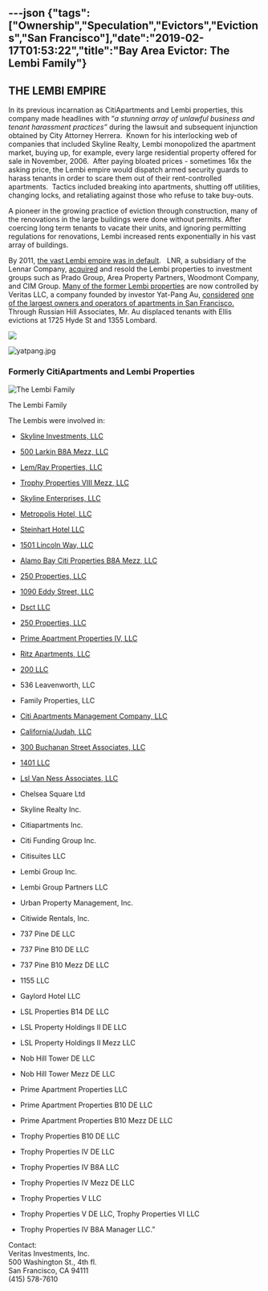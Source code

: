 ---json
{"tags":["Ownership","Speculation","Evictors","Evictions","San Francisco"],"date":"2019-02-17T01:53:22","title":"Bay Area Evictor: The Lembi Family"}
---

**THE LEMBI EMPIRE**
--------------------

In its previous incarnation as CitiApartments and Lembi properties, this company made headlines with “_a stunning array of unlawful business and tenant harassment practices”_ during the lawsuit and subsequent injunction obtained by City Attorney Herrera.  Known for his interlocking web of companies that included Skyline Realty, Lembi monopolized the apartment market, buying up, for example, every large residential property offered for sale in November, 2006.  After paying bloated prices - sometimes 16x the asking price, the Lembi empire would dispatch armed security guards to harass tenants in order to scare them out of their rent-controlled apartments.  Tactics included breaking into apartments, shutting off utilities, changing locks, and retaliating against those who refuse to take buy-outs.

A pioneer in the growing practice of eviction through construction, many of the renovations in the large buildings were done without permits. After coercing long term tenants to vacate their units, and ignoring permitting regulations for renovations, Lembi increased rents exponentially in his vast array of buildings.

By 2011, [the vast Lembi empire was in default](http://www.sfgate.com/business/article/Walter-Lembi-s-empire-sets-off-investor-frenzy-2367788.php).   LNR, a subsidiary of the Lennar Company, [acquired](http://www.bizjournals.com/sanfrancisco/blog/2011/09/area-lands-lembi-portfolio-for-596.html) and resold the Lembi properties to investment groups such as Prado Group, Area Property Partners, Woodmont Company, and CIM Group. [Many of the former Lembi properties](https://www.cmalert.com/search.pl?ARTICLE=164965) are now controlled by Veritas LLC, a company founded by investor Yat-Pang Au, [considered](http://usa.chinadaily.com.cn/epaper/2013-06/21/content_16643650.htm) [one of the largest owners and operators of apartments in San Francisco.](http://usa.chinadaily.com.cn/epaper/2013-06/21/content_16643650.htm)   Through Russian Hill Associates, Mr. Au displaced tenants with Ellis evictions at 1725 Hyde St and 1355 Lombard.

![](/assets/uploads/image-asset.png)

![yatpang.jpg](/assets/uploads/yatpang.jpg)

  

### Formerly CitiApartments and Lembi Properties

![The Lembi Family](/assets/uploads/image-asset.png)

The Lembi Family

The Lembis were involved in:

*   [Skyline Investments, LLC](http://www.corporationwiki.com/California/San-Francisco/skyline-investments-llc/46170878.aspx)
    
*   [500 Larkin B8A Mezz, LLC](http://www.corporationwiki.com/California/San-Francisco/500-larkin-b8a-mezz-llc/47073348.aspx)
    
*   [Lem/Ray Properties, LLC](http://www.corporationwiki.com/California/San-Francisco/lem-ray-properties-llc/46170720.aspx)
    
*   [Trophy Properties VIII Mezz, LLC](http://www.corporationwiki.com/California/San-Francisco/trophy-properties-viii-mezz-llc/47065775.aspx)
    
*   [Skyline Enterprises, LLC](http://www.corporationwiki.com/California/San-Francisco/skyline-enterprises-llc/46170877.aspx)
    

*   [Metropolis Hotel, LLC](http://www.corporationwiki.com/California/San-Francisco/metropolis-hotel-llc/46170721.aspx)
    
*   [Steinhart Hotel LLC](http://www.corporationwiki.com/California/San-Francisco/steinhart-hotel-llc/46091265.aspx)
    
*   [1501 Lincoln Way, LLC](http://www.corporationwiki.com/California/San-Francisco/1501-lincoln-way-llc/46170741.aspx)
    
*   [Alamo Bay Citi Properties B8A Mezz, LLC](http://www.corporationwiki.com/California/San-Francisco/alamo-bay-citi-properties-b8a-mezz-llc/47073364.aspx)
    
*   [250 Properties, LLC](http://www.corporationwiki.com/California/San-Francisco/250-properties-llc/47105095.aspx)
    
*   [1090 Eddy Street, LLC](http://www.corporationwiki.com/California/San-Francisco/1090-eddy-street-llc/46170876.aspx)
    
*   [Dsct LLC](http://www.corporationwiki.com/California/San-Francisco/dsct-llc/45939960.aspx)
    
*   [250 Properties, LLC](http://www.corporationwiki.com/California/San-Francisco/250-properties-llc/47105095.aspx)
    
*   [Prime Apartment Properties IV, LLC](http://www.corporationwiki.com/California/San-Francisco/prime-apartment-properties-iv-llc/47105102.aspx)
    
*   [Ritz Apartments, LLC](http://www.corporationwiki.com/California/San-Francisco/ritz-apartments-llc/46172036.aspx)
    
*   [200 LLC](http://www.corporationwiki.com/California/San-Francisco/200-llc/46207302.aspx)
    
*   536 Leavenworth, LLC
    
*   Family Properties, LLC
    
*   [Citi Apartments Management Company, LLC](http://www.corporationwiki.com/California/San-Francisco/citi-apartments-management-company-llc/46176704.aspx)
    
*   [California/Judah, LLC](http://www.corporationwiki.com/California/San-Francisco/california-judah-llc/46243001.aspx)
    
*   [300 Buchanan Street Associates, LLC](http://www.corporationwiki.com/California/San-Francisco/300-buchanan-street-associates-llc/46355710.aspx)
    
*   [1401 LLC](http://www.corporationwiki.com/California/San-Francisco/1401-llc/45939981.aspx)
    
*   [Lsl Van Ness Associates, LLC](http://www.corporationwiki.com/California/San-Francisco/lsl-van-ness-associates-llc/46375859.aspx)
    
*   Chelsea Square Ltd
    
*   Skyline Realty Inc.
    
*   Citiapartments Inc.
    
*   Citi Funding Group Inc.
    
*   Citisuites LLC
    
*   Lembi Group Inc.
    
*   Lembi Group Partners LLC
    
*   Urban Property Management, Inc.
    
*   Citiwide Rentals, Inc.
    
*   737 Pine DE LLC
    
*   737 Pine B10 DE LLC
    
*   737 Pine B10 Mezz DE LLC
    
*   1155 LLC
    
*   Gaylord Hotel LLC
    
*   LSL Properties B14 DE LLC
    
*   LSL Property Holdings II DE LLC
    
*   LSL Property Holdings II Mezz LLC
    
*   Nob Hill Tower DE LLC
    
*   Nob Hill Tower Mezz DE LLC
    
*   Prime Apartment Properties LLC
    
*   Prime Apartment Properties B10 DE LLC
    
*   Prime Apartment Properties B10 Mezz DE LLC
    
*   Trophy Properties B10 DE LLC
    
*   Trophy Properties IV DE LLC
    
*   Trophy Properties IV B8A LLC
    
*   Trophy Properties IV Mezz DE LLC
    
*   Trophy Properties V LLC
    
*   Trophy Properties V DE LLC, Trophy Properties VI LLC
    
*   Trophy Properties IV B8A Manager LLC.”
    

Contact:  
Veritas Investments, Inc.  
500 Washington St., 4th fl.  
San Francisco, CA 94111  
(415) 578-7610